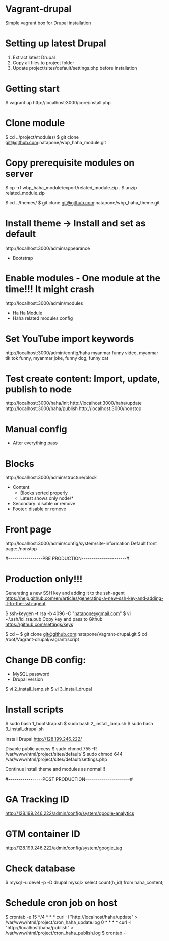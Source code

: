# Vagrant-drupal
Simple vagrant box for Drupal installation

# Setting up latest Drupal
1. Extract latest Drupal
2. Copy all files to project folder
3. Update project/sites/default/settings.php before installation

# Getting start
$ vagrant up
http://localhost:3000/core/install.php

# Clone module
$ cd ../project/modules/
$ git clone git@github.com:natapone/wbp_haha_module.git

# Copy prerequisite modules on server
$ cp -rf wbp_haha_module/export/related_module.zip .
$ unzip related_module.zip
<!-- $ tar -zxvf related_module.zip -->

$ cd ../themes/
$ git clone git@github.com:natapone/wbp_haha_theme.git

# Install theme -> Install and set as default
http://localhost:3000/admin/appearance
- Bootstrap

# Enable modules - One module at the time!!! It might crash
http://localhost:3000/admin/modules
- Ha Ha Module
- Haha related modules config

# Set YouTube import keywords
http://localhost:3000/admin/config/haha
myanmar funny video, myanmar tik tok funny, myanmar joke, funny dog, funny cat

# Test create content: Import, update, publish to node
http://localhost:3000/haha/init
http://localhost:3000/haha/update
http://localhost:3000/haha/publish
http://localhost:3000/nonstop

# Manual config
- After everything pass

# Blocks
http://localhost:3000/admin/structure/block
- Content:
  - Blocks sorted properly
  - Latest shows only node/*
- Secondary: disable or remove
- Footer: disable or remove

# Front page
http://localhost:3000/admin/config/system/site-information
Default front page: /nonstop

#-----------------PRE PRODUCTION----------------------#

# Production only!!!
Generating a new SSH key and adding it to the ssh-agent
https://help.github.com/en/articles/generating-a-new-ssh-key-and-adding-it-to-the-ssh-agent

$ ssh-keygen -t rsa -b 4096 -C "natapone@gmail.com"
$ vi ~/.ssh/id_rsa.pub
Copy key and pass to Github
https://github.com/settings/keys

$ cd ~
$ git clone git@github.com:natapone/Vagrant-drupal.git
$ cd /root/Vagrant-drupal/vagrant/script

# Change DB config:
- MySQL password
- Drupal version

$ vi 2_install_lamp.sh
$ vi 3_install_drupal

# Install scripts
$ sudo bash 1_bootstrap.sh
$ sudo bash 2_install_lamp.sh
$ sudo bash 3_install_drupal.sh

Install Drupal
http://128.199.246.222/

Disable public access
$ sudo chmod 755 -R /var/www/html/project/sites/default/
$ sudo chmod 644 /var/www/html/project/sites/default/settings.php

Continue install theme and modules as normal!!!

#-----------------POST PRODUCTION----------------------#

# GA Tracking ID
http://128.199.246.222/admin/config/system/google-analytics


# GTM container ID
http://128.199.246.222/admin/config/system/google_tag


# Check database
$ mysql -u devel -p -D drupal
mysql> select count(h_id) from haha_content;

# Schedule cron job on host
$ crontab -e
15 */4 * * * curl -I "http://localhost/haha/update" > /var/www/html/project/cron_haha_update.log
0 * * * * curl -I "http://localhost/haha/publish" > /var/www/html/project/cron_haha_publish.log
$ crontab -l

